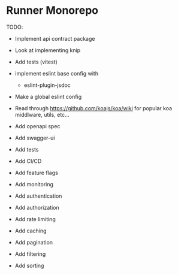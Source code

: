 # Runner Monorepo

TODO:

- Implement api contract package
- Look at implementing knip
- Add tests (vitest)
- implement eslint base config with
  - eslint-plugin-jsdoc
- Make a global eslint config

- Read through https://github.com/koajs/koa/wiki for popular koa middlware, utils, etc...
- Add openapi spec
- Add swagger-ui
- Add tests
- Add CI/CD
- Add feature flags
- Add monitoring
- Add authentication
- Add authorization
- Add rate limiting
- Add caching
- Add pagination
- Add filtering
- Add sorting
